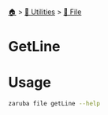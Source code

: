 <!--startTocHeader-->
[🏠](../../README.md) > [🔧 Utilities](../README.md) > [📁 File](README.md)
# GetLine
<!--endTocHeader-->

# Usage

<!--startCode-->
```bash
zaruba file getLine --help
```
<!--endCode-->

<!--startTocSubTopic-->
<!--endTocSubTopic-->